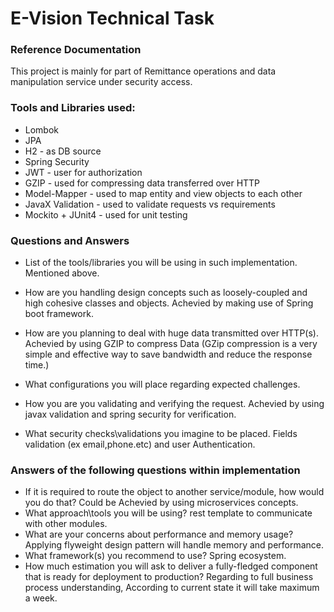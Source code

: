# E-Vision Technical Task

### Reference Documentation
This project is mainly for part of Remittance operations and data manipulation service under security access.

### Tools and Libraries used:
* Lombok
* JPA
* H2 - as DB source
* Spring Security
* JWT - user for authorization
* GZIP - used for compressing data transferred over HTTP
* Model-Mapper - used to map entity and view objects to each other
* JavaX Validation - used to validate requests vs requirements
* Mockito + JUnit4 - used for unit testing

### Questions and Answers
* List of the tools/libraries you will be using in such implementation. 
Mentioned above.
* How are you handling design concepts such as loosely-coupled and high cohesive classes and objects.
  Achevied by making use of Spring boot framework.
* How are you planning to deal with huge data transmitted over HTTP(s).
  Achevied by using GZIP to compress Data (GZip compression is a very simple and effective way to save bandwidth and reduce the response time.)
* What configurations you will place regarding expected challenges.
  
* How you are you validating and verifying the request.
  Achevied by using javax validation and spring security for verification.
* What security checks\validations you imagine to be placed.
  Fields validation (ex email,phone.etc) and user Authentication.
  
### Answers of the following questions within implementation
* If it is required to route the object to another service/module, how would you do that?
  Could be Achevied by using microservices concepts.
* What approach\tools you will be using?
  rest template to communicate with other modules.
* What are your concerns about performance and memory usage?
  Applying flyweight design pattern will handle memory and performance.
* What framework(s) you recommend to use?
  Spring ecosystem.
* How much estimation you will ask to deliver a fully-fledged component that is ready for deployment to production?
  Regarding to full business process understanding, According to current state it will take maximum a week.
